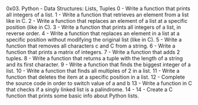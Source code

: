 0x03. Python - Data Structures: Lists, Tuples
0 - Write a function that prints all integers of a list.
1 - Write a function that retrieves an element from a list like in C.
2 - Write a function that replaces an element of a list at a specific position (like in C).
3 - Write a function that prints all integers of a list, in reverse order.
4 - Write a function that replaces an element in a list at a specific position without modifying the original list (like in C).
5 - Write a function that removes all characters c and C from a string.
6 - Write a function that prints a matrix of integers.
7 - Write a function that adds 2 tuples.
8 - Write a function that returns a tuple with the length of a string and its first character.
9 - Write a function that finds the biggest integer of a list.
10 - Write a function that finds all multiples of 2 in a list.
11 - Write a function that deletes the item at a specific position in a list.
12 - Complete the source code in order to switch value of a and b
13 - Write a function in C that checks if a singly linked list is a palindrome.
14 -
14 - Create a C function that prints some basic info about Python lists.
